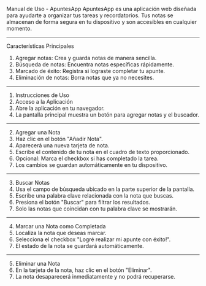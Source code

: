 Manual de Uso - ApuntesApp
ApuntesApp es una aplicación web diseñada para ayudarte a organizar tus tareas y recordatorios. Tus notas se almacenan de forma segura en tu dispositivo y son accesibles en cualquier momento.
________________________________________
Características Principales
1.	Agregar notas: Crea y guarda notas de manera sencilla.
2.	Búsqueda de notas: Encuentra notas específicas rápidamente.
3.	Marcado de éxito: Registra si lograste completar tu apunte.
4.	Eliminación de notas: Borra notas que ya no necesites.
________________________________________
1. Instrucciones de Uso
1.  Acceso a la Aplicación
2.	Abre la aplicación en tu navegador.
3.	La pantalla principal muestra un botón para agregar notas y el buscador.
________________________________________
2. Agregar una Nota
1.	Haz clic en el botón "Añadir Nota".
2.	Aparecerá una nueva tarjeta de nota.
3.	Escribe el contenido de tu nota en el cuadro de texto proporcionado.
4.	Opcional: Marca el checkbox si has completado la tarea.
5.	Los cambios se guardan automáticamente en tu dispositivo.
________________________________________
3. Buscar Notas
1.	Usa el campo de búsqueda ubicado en la parte superior de la pantalla.
2.	Escribe una palabra clave relacionada con la nota que buscas.
3.	Presiona el botón "Buscar" para filtrar los resultados.
4.	Solo las notas que coincidan con tu palabra clave se mostrarán.
________________________________________
4. Marcar una Nota como Completada
1.	Localiza la nota que deseas marcar.
2.	Selecciona el checkbox "Logré realizar mi apunte con éxito!".
3.	El estado de la nota se guardará automáticamente.
________________________________________
5. Eliminar una Nota
1.	En la tarjeta de la nota, haz clic en el botón "Eliminar".
2.	La nota desaparecerá inmediatamente y no podrá recuperarse.

